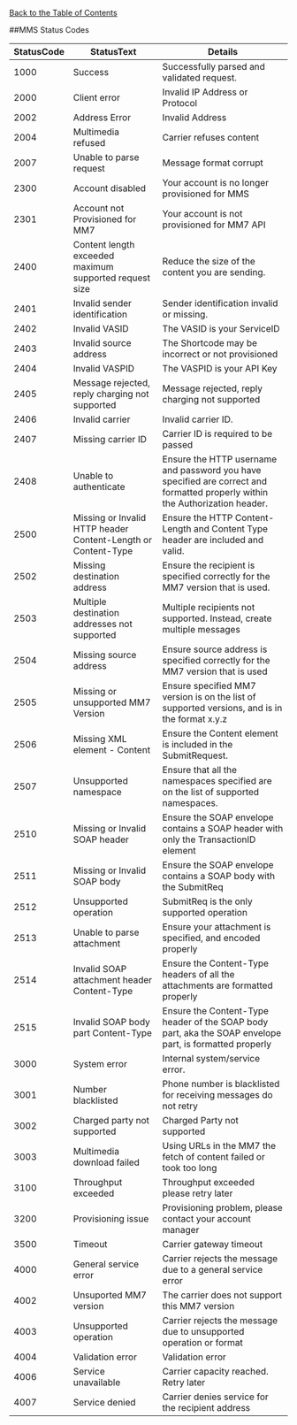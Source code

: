 [Back to the Table of Contents](/MM7/)

##MMS Status Codes

| StatusCode | StatusText | Details |
| --------- | ------------- | ---------------------- |
|1000|Success|Successfully parsed and validated request.|
|2000|Client error|Invalid IP Address or Protocol|
|2002|Address Error|Invalid Address|
|2004|Multimedia refused|Carrier refuses content|
|2007|Unable to parse request|Message format corrupt|
|2300|Account disabled|Your account is no longer provisioned for MMS|
|2301|Account not Provisioned for MM7|Your account is not provisioned for MM7 API|
|2400|Content length exceeded maximum supported request size|Reduce the size of the content you are sending.|
|2401|Invalid sender identification|Sender identification invalid or missing.|
|2402|Invalid VASID|The VASID is your ServiceID|
|2403|Invalid source address|The Shortcode may be incorrect or not provisioned|
|2404|Invalid VASPID|The VASPID is your API Key|
|2405|Message rejected, reply charging not supported|Message rejected, reply charging not supported|
|2406|Invalid carrier|Invalid carrier ID.|
|2407|Missing carrier ID|Carrier ID is required to be passed|
|2408|Unable to authenticate|Ensure the HTTP username and password you have specified are correct and formatted properly within the Authorization header.|
|2500|Missing or Invalid HTTP header Content-Length or Content-Type|Ensure the HTTP Content-Length and Content Type header are included and valid.|
|2502|Missing destination address|Ensure the recipient is specified correctly for the MM7 version that is used.|
|2503|Multiple destination addresses not supported|Multiple recipients not supported. Instead, create multiple messages|
|2504|Missing source address|Ensure source address is specified correctly for the MM7 version that is used|
|2505|Missing or unsupported MM7 Version|Ensure specified MM7 version is on the list of supported versions, and is in the format x.y.z|
|2506|Missing XML element - Content|Ensure the Content element is included in the SubmitRequest.|
|2507|Unsupported namespace|Ensure that all the namespaces specified are on the list of supported namespaces.|
|2510|Missing or Invalid SOAP header|Ensure the SOAP envelope contains a SOAP header with only the TransactionID element|
|2511|Missing or Invalid SOAP body|Ensure the SOAP envelope contains a SOAP body with the SubmitReq|
|2512|Unsupported operation|SubmitReq is the only supported operation|
|2513|Unable to parse attachment|Ensure your attachment is specified, and encoded properly|
|2514|Invalid SOAP attachment header Content-Type|Ensure the Content-Type headers of all the attachments are formatted properly|
|2515|Invalid SOAP body part Content-Type|Ensure the Content-Type header of the SOAP body part, aka the SOAP envelope part, is formatted properly|
|3000|System error|Internal system/service error.|
|3001|Number blacklisted|Phone number is blacklisted for receiving messages do not retry|
|3002|Charged party not supported|Charged Party not supported|
|3003|Multimedia download failed|Using URLs in the MM7 the fetch of content failed or took too long|
|3100|Throughput exceeded|Throughput exceeded please retry later|
|3200|Provisioning issue|Provisioning problem, please contact your account manager|
|3500|Timeout|Carrier gateway timeout|
|4000|General service error|Carrier rejects the message due to a general service error|
|4002|Unsuported MM7 version|The carrier does not support this MM7 version|
|4003|Unsupported operation|Carrier rejects the message due to unsupported operation or format|
|4004|Validation error|Validation error|
|4006|Service unavailable|Carrier capacity reached. Retry later|
|4007|Service denied|Carrier denies service for the recipient address|
